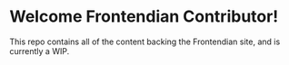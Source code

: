 # Welcome Frontendian Contributor!

This repo contains all of the content backing the Frontendian site, and is currently a WIP.
